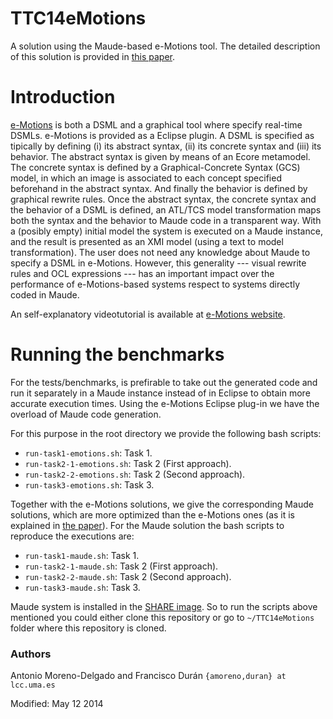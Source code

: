 TTC14eMotions
=============

A solution using the Maude-based e-Motions tool. The detailed description of this solution is provided in [this paper](MDemotions14.pdf).

# Introduction
[e-Motions](http://atenea.lcc.uma.es/e-Motions) is both a DSML and a graphical tool where specify real-time DSMLs. e-Motions is provided as a Eclipse plugin. A DSML is specified as tipically by defining (i) its abstract syntax, (ii) its concrete syntax and (iii) its behavior. The abstract syntax is given by means of an Ecore metamodel. The concrete syntax is defined by a Graphical-Concrete Syntax (GCS) model, in which an image is associated to each concept specified beforehand in the abstract syntax. And finally the behavior is defined by graphical rewrite rules. Once the abstract syntax, the concrete syntax and the behavior of a DSML is defined, an ATL/TCS model transformation maps both the syntax and the behavior to Maude code in a transparent way. With a (posibly empty) initial model the system is executed on a Maude instance, and the result is presented as an XMI model (using a text to model transformation). The user does not need any knowledge about Maude to specify a DSML in e-Motions. However, this generality --- visual rewrite rules and OCL expressions --- has an important impact over the performance of e-Motions-based systems respect to systems directly coded in Maude.

An self-explanatory videotutorial is available at [e-Motions website](http://atenea.lcc.uma.es/videoWink/total.htm).

# Running the benchmarks
For the tests/benchmarks, is prefirable to take out the generated code and run it separately in a Maude instance instead of in Eclipse to obtain more accurate execution times. Using the e-Motions Eclipse plug-in we have the overload of Maude code generation.

For this purpose in the root directory we provide the following bash scripts:
- `run-task1-emotions.sh`: Task 1.
- `run-task2-1-emotions.sh`: Task 2 (First approach).
- `run-task2-2-emotions.sh`: Task 2 (Second approach).
- `run-task3-emotions.sh`: Task 3.

Together with the e-Motions solutions, we give the corresponding Maude solutions, which are more optimized than the e-Motions ones (as it is explained in [the paper](MDemotions14.pdf)). For the Maude solution the bash scripts to reproduce the executions are:
- `run-task1-maude.sh`: Task 1.
- `run-task2-1-maude.sh`: Task 2 (First approach).
- `run-task2-2-maude.sh`: Task 2 (Second approach).
- `run-task3-maude.sh`: Task 3.

Maude system is installed in the [SHARE image](http://share20.eu/?page=ConfigureNewSession&vdi=Ubuntu12LTS_TTC14_64bit_emotions.vdi). So to run the scripts above mentioned you could either clone this repository or go to `~/TTC14eMotions` folder where this repository is cloned.


### Authors
Antonio Moreno-Delgado and Francisco Durán
`{amoreno,duran} at lcc.uma.es`

Modified: May 12 2014
